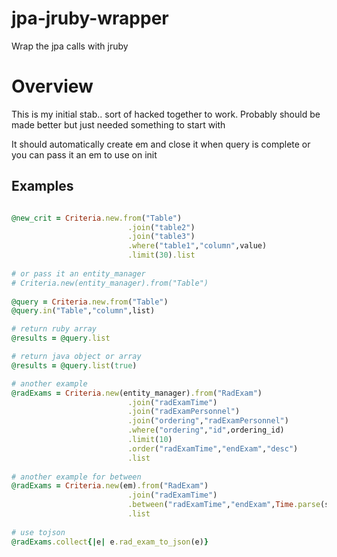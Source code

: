 jpa-jruby-wrapper
=================

Wrap the jpa calls with jruby

# Overview

This is my initial stab.. sort of hacked together to work.  Probably should be made better but just needed something to start with

It should automatically create em and close it when query is complete or you can pass it an em to use on init

## Examples
```ruby

@new_crit = Criteria.new.from("Table")
                          .join("table2")
                          .join("table3")
                          .where("table1","column",value)
                          .limit(30).list
                          
# or pass it an entity_manager
# Criteria.new(entity_manager).from("Table")
                          
@query = Criteria.new.from("Table")
@query.in("Table","column",list)

# return ruby array
@results = @query.list

# return java object or array
@results = @query.list(true)

# another example
@radExams = Criteria.new(entity_manager).from("RadExam")
                          .join("radExamTime")
                          .join("radExamPersonnel")
                          .join("ordering","radExamPersonnel")
                          .where("ordering","id",ordering_id)
                          .limit(10)
                          .order("radExamTime","endExam","desc")
                          .list
                          
# another example for between
@radExams = Criteria.new(em).from("RadExam")
                          .join("radExamTime")
                          .between("radExamTime","endExam",Time.parse(startTime),Time.parse(endTime))
                          .list
                          
# use tojson
@radExams.collect{|e| e.rad_exam_to_json(e)}
```